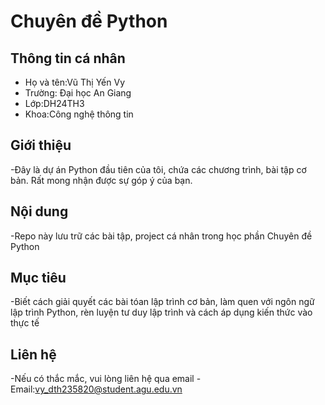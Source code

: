 # Chuyên đề Python
## Thông tin cá nhân
- Họ và tên:Vũ Thị Yến Vy
- Trường: Đại học An Giang
- Lớp:DH24TH3
- Khoa:Công nghệ thông tin
## Giới thiệu
-Đây là dự án Python đầu tiên của tôi, chứa các chương trình, bài tập cơ bản. Rất mong nhận được sự góp ý của bạn.
## Nội dung
-Repo này lưu trữ các bài tập, project cá nhân trong học phần Chuyên đề Python
## Mục tiêu
-Biết cách giải quyết các bài tóan lập trình cơ bản, làm quen với ngôn ngữ lập trình Python, rèn luyện tư duy lập trình và cách áp dụng kiến thức vào thực tế
## Liên hệ
-Nếu có thắc mắc, vui lòng liên hệ qua email
-Email:vy_dth235820@student.agu.edu.vn
